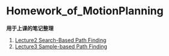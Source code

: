 # Homework_of_MotionPlanning

**用于上课的笔记整理**  

1. [Lecture2 Search-Based Path Finding](https://github.com/JinghangLi/Homework_of_MotionPlanning/blob/main/Lec2_SearchBasedPathFinding.md)  
2. [Lecture3 Sample-based Path Finding](https://github.com/JinghangLi/Homework_of_MotionPlanning/blob/main/Lec3_SampleBasedPathFinding.md)  


